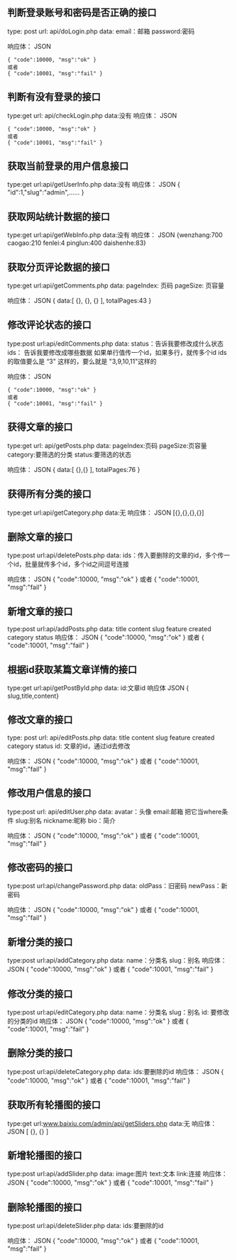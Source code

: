 ## 判断登录账号和密码是否正确的接口
type: post
url: api/doLogin.php
data:
    email：邮箱
    password:密码

响应体：
    JSON

    { "code":10000, "msg":"ok" }
    或者
    { "code":10001, "msg":"fail" }


## 判断有没有登录的接口
type:get
url: api/checkLogin.php
data:没有
响应体：
    JSON

    { "code":10000, "msg":"ok" }
    或者
    { "code":10001, "msg":"fail" }


## 获取当前登录的用户信息接口
type:get
url:api/getUserInfo.php
data:没有
响应体：
    JSON
    { "id":1,"slug":"admin",...... }


## 获取网站统计数据的接口
type:get
url:api/getWebInfo.php
data:没有
响应体：
    JSON
    {wenzhang:700  caogao:210  fenlei:4  pinglun:400  daishenhe:83}


## 获取分页评论数据的接口
type:get
url:api/getComments.php
data:
    pageIndex: 页码
    pageSize: 页容量

响应体：
    JSON
    {
        data:[
            {},
            {},
            {}
        ],
        totalPages:43
    }


## 修改评论状态的接口
type:post
url:api/editComments.php
data:
    status：告诉我要修改成什么状态
    ids： 告诉我要修改成哪些数据
            如果单行值传一个id，如果多行，就传多个id
            ids的取值要么是 “3" 这样的，要么就是 "3,9,10,11"这样的

响应体：
    JSON
    
    { "code":10000, "msg":"ok" }
    或者
    { "code":10001, "msg":"fail" }


## 获得文章的接口
type:get
url: api/getPosts.php
data:
    pageIndex:页码
    pageSize:页容量
    category:要筛选的分类
    status:要筛选的状态

响应体：
    JSON
    {
        data:[ {},{} ],
        totalPages:76
    }


## 获得所有分类的接口
type:get
url:api/getCategory.php
data:无
响应体：
    JSON
    [{},{},{},{}]


## 删除文章的接口
type:post
url:api/deletePosts.php
data:
    ids：传入要删除的文章的id，多个传一个id，批量就传多个id，多个id之间逗号连接

响应体：
    JSON
    { "code":10000, "msg":"ok" }
    或者
    { "code":10001, "msg":"fail" }


## 新增文章的接口
type:post
url:api/addPosts.php
data:
    title
    content
    slug
    feature
    created
    category
    status
响应体：
    JSON
    { "code":10000, "msg":"ok" }
    或者
    { "code":10001, "msg":"fail" }



## 根据id获取某篇文章详情的接口
type:get
url:api/getPostById.php
data:
    id:文章id
响应体
    JSON
    { slug,title,content}


## 修改文章的接口
type: post
url: api/editPosts.php
data:
    title
    content
    slug
    feature
    created
    category
    status
    id: 文章的id，通过id去修改

响应体：
    JSON
    { "code":10000, "msg":"ok" }
    或者
    { "code":10001, "msg":"fail" }



## 修改用户信息的接口
type:post
url: api/editUser.php
data:
    avatar：头像
    email:邮箱 把它当where条件
    slug:别名
    nickname:昵称
    bio：简介

响应体：
    JSON
    { "code":10000, "msg":"ok" }
    或者
    { "code":10001, "msg":"fail" }


## 修改密码的接口
type:post
url:api/changePassword.php
data:
    oldPass：旧密码
    newPass：新密码

响应体：
    JSON
    { "code":10000, "msg":"ok" }
    或者
    { "code":10001, "msg":"fail" }



## 新增分类的接口
type:post
url:api/addCategory.php
data:
    name：分类名
    slug：别名
响应体：
    JSON
    { "code":10000, "msg":"ok" }
    或者
    { "code":10001, "msg":"fail" }


## 修改分类的接口
type:post
url:api/editCategory.php
data:
    name：分类名
    slug：别名
    id: 要修改的分类的id
响应体：
    JSON
    { "code":10000, "msg":"ok" }
    或者
    { "code":10001, "msg":"fail" }


## 删除分类的接口
type:post
url:api/deleteCategory.php
data:
    ids:要删除的id
响应体：
    JSON
    { "code":10000, "msg":"ok" }
    或者
    { "code":10001, "msg":"fail" }


## 获取所有轮播图的接口
type:get
url:www.baixiu.com/admin/api/getSliders.php
data:无
响应体：
    JSON
    [
        {},
        {}
    ]


## 新增轮播图的接口
type:post
url:api/addSlider.php
data:
    image:图片
    text:文本
    link:连接
响应体：
    JSON
    { "code":10000, "msg":"ok" }
    或者
    { "code":10001, "msg":"fail" }


## 删除轮播图的接口
type:post
url:api/deleteSlider.php
data:
    ids:要删除的id

响应体：
    JSON
    { "code":10000, "msg":"ok" }
    或者
    { "code":10001, "msg":"fail" }